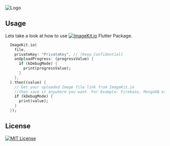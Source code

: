 ![Logo](https://ik.imgkit.net/ikmedia/logo/light_T4buIzohVH.svg)

## Usage

Lets take a look at how to use [![`ImageKit.io`](https://ik.imgkit.net/ikmedia/logo/light_T4buIzohVH.svg)](https://imagekit.io/) Flutter Package.

```dart
  ImageKit.io(
    file,
    privateKey: "PrivateKey", // (Keep Confidential)
    onUploadProgress: (progressValue) {
      if (kDebugMode) {
        print(progressValue);
      }
    },
  ).then((value) {
    // Get your uploaded Image file link from ImageKit.io
    //then save it anywhere you want. For Example- Firebase, MongoDB etc.
    if (kDebugMode) {
      print(value);
    }
  });
```

## License

[![MIT License](https://img.shields.io/badge/License-MIT-green.svg)](https://choosealicense.com/licenses/mit/)
